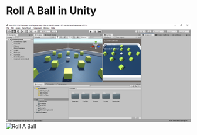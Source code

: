 # Roll A Ball in Unity

![Roll A Ball](https://github.com/codemaker2015/Roll-A-Ball/blob/master/Recordings/screenshot.png)
![Roll A Ball](https://github.com/codemaker2015/Roll-A-Ball/blob/master/Recordings/demo.gif)